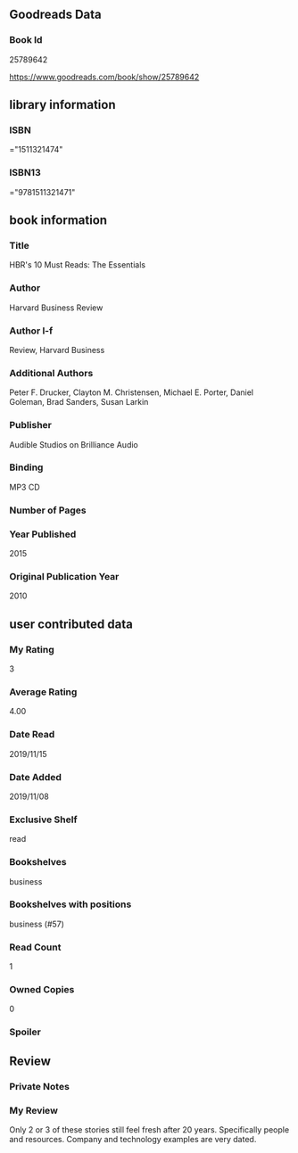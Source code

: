 <!-- This template shows how to bulk convert all columns of data into one markdown file -->
<!-- caveat: KeyError if there's a mismatch. Empty values output nothing -->

## Goodreads Data

### Book Id 

25789642

https://www.goodreads.com/book/show/25789642

## library information

### ISBN 
="1511321474"

### ISBN13 
="9781511321471"

## book information

### Title
HBR's 10 Must Reads: The Essentials

### Author 
Harvard Business Review

### Author l-f 
Review, Harvard Business

### Additional Authors
Peter F. Drucker, Clayton M. Christensen, Michael E. Porter, Daniel Goleman, Brad Sanders, Susan Larkin

### Publisher 
Audible Studios on Brilliance Audio

### Binding
MP3 CD

### Number of Pages


### Year Published
2015

### Original Publication Year 
2010

## user contributed data

### My Rating
3

### Average Rating
4.00

### Date Read
2019/11/15

### Date Added
2019/11/08

### Exclusive Shelf
read

### Bookshelves
business

### Bookshelves with positions
business (#57)

### Read Count
1

### Owned Copies
0

### Spoiler 


## Review

### Private Notes


### My Review
Only 2 or 3 of these stories still feel fresh after 20 years. Specifically people and resources. Company and technology examples are very dated.
